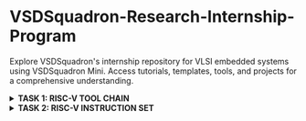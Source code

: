 # VSDSquadron-Research-Internship-Program

Explore VSDSquadron's internship repository for VLSI embedded systems using VSDSquadron Mini. Access tutorials, templates, tools, and projects for a comprehensive understanding.

<details>
<summary><b> TASK 1: RISC-V TOOL CHAIN </b></summary>

Install RISC-V [GNU ToolChain](https://github.com/riscv-collab/riscv-gnu-toolchain)
  
Compiling the C Program:
  
The sum of Numbers from 1 to n
  
Step 1: cd
  
step 2: gedit sum_1ton.c (save file name as .c)

step 3: Compilling -> gcc sum_1ton.c

step 4: Running    -> ./a.out sum_1ton.c

 
At final Output is printed.


![1](https://github.com/mreddybalaji/VSDSquadron-Research-Internship/assets/130784457/1d3e5a6a-75e6-41a9-9653-8475db57a33d)

```  
#include <stdio.h>
int main() 
{
    int i, n = 5, sum = 0;

    for (i = 0; i <= n; ++i)
    {
        sum += i;
    }

    printf("Sum of %d numbers is %d\n", n, sum);

    return 0;
}
```

Use the following commands for compiling in the RISC V Compiler: 

Step 1:

```
riscv64-unknown-elf-gcc -O1 -mabi=lp64 march=rv64i -o sum_1ton.o sum_1ton.c

```

![2](https://github.com/mreddybalaji/VSDSquadron-Research-Internship/assets/130784457/c3a5fdc9-1925-43b5-b5bf-d9ea8838d700)


*Use the following commands to open the assembly-level instruction:*

step 2: Go to a new tab

![3](https://github.com/mreddybalaji/VSDSquadron-Research-Internship/assets/130784457/ebb66b69-39fd-47a0-8b12-9d7b606cf8f5)


```
riscv64-unknown-elf-objdump -d sum_1ton.c
```
Step  3: To make it less 

![5](https://github.com/mreddybalaji/VSDSquadron-Research-Internship/assets/130784457/1fa9f509-cde9-4647-9951-4e4d6d568e54)





```
riscv64-unknown-elf-objdump -d sum_1ton.c | less
```


Search for the main 
use--> /main and press n 


![6](https://github.com/mreddybalaji/VSDSquadron-Research-Internship/assets/130784457/47209f29-f4ca-40db-a83c-6391d62bbb0f)


![Screenshot from 2024-05-27 21-55-52](https://github.com/mreddybalaji/VSDSquadron-Research-Internship/assets/130784457/43f038b2-713b-4d9c-a5cf-9fc0436fd89a)






now replace O1 to Ofast



![Screenshot from 2024-05-27 21-58-17](https://github.com/mreddybalaji/VSDSquadron-Research-Internship/assets/130784457/3bc7eea1-cc24-43b3-8dc3-afcc838c50e1)


To find the number of instruction 

start address of present sequence - start address of next sequence
</details>



<details>


<summary><b> TASK 2: RISC-V INSTRUCTION SET   </b></summary>


### RISC-V 
RISC-V is an open standard instruction set architecture (ISA) based on established reduced instruction set computer (RISC) principles. It is designed to be royalty-free and open-source, allowing anyone to use and contribute to the architecture without any licensing fees or restrictions.

### INSTRUCTIONS FORMAT IN RISC-V  
Sure, I'd be happy to provide an overview of the topics you've listed related to RISC-V instruction formats and architecture.

1. **General-Purpose Register and PC**:
   - RISC-V has 32 general-purpose 64-bit registers, named `x0` to `x31`.
   - `x0` is a hardwired zero register, which cannot be written to.
   - `x1` is the return address register (also known as the link register).
   - `x2` is the stack pointer register.
   - The program counter (PC) register holds the address of the currently executing instruction.
  
     <img width="191" alt="image" src="https://github.com/mreddybalaji/VSDSquadron-Research-Internship/assets/130784457/fb785ecf-41fb-4f74-a919-fe200be844d9">

2. **RISC-V Base Instruction Formats**:
   RISC-V defines six base instruction formats:
   - I-type
   - U-type
   - R-type
   - J-type
   - B-type
   - S-type (a subclass of I-type)
  
     <img width="391" alt="image" src="https://github.com/mreddybalaji/VSDSquadron-Research-Internship/assets/130784457/100192df-1b18-46c9-9341-6060be05cc2b">


3. **I-type Instruction Format**:
   - I-type instructions include load, immediate, and shift instructions.
   - The format is `opcode rd, rs1, immediate`.
   - The immediate value is a 12-bit signed integer.
  
     <img width="382" alt="image" src="https://github.com/mreddybalaji/VSDSquadron-Research-Internship/assets/130784457/25508962-128c-4814-9421-d947d898b829">


4. **U-type Instruction Format**:
   - U-type instructions include upper-immediate instructions.
   - The format is `opcode rd, immediate`.
   - The immediate value is a 20-bit unsigned integer.
  
     <img width="404" alt="image" src="https://github.com/mreddybalaji/VSDSquadron-Research-Internship/assets/130784457/4e5a9552-4cfb-4afd-9a1b-9fe7914c84db">


5. **R-type Instruction Format**:
   - R-type instructions include arithmetic, logical, and control-transfer instructions.
   - The format is `opcode rd, rs1, rs2`.
  
     <img width="385" alt="image" src="https://github.com/mreddybalaji/VSDSquadron-Research-Internship/assets/130784457/23df9b34-dcdd-44ab-b286-15dc9e15494a">


6. **J-type Instruction Format**:
   - J-type instructions include jump instructions.
   - The format is `opcode rd, immediate`.
   - The immediate value is a 20-bit signed integer.
  
     <img width="403" alt="image" src="https://github.com/mreddybalaji/VSDSquadron-Research-Internship/assets/130784457/a27204d2-350b-4c7c-ab68-74bac28de6c5">


7. **B-type Instruction Format**:
   - B-type instructions include conditional branch instructions.
   - The format is `opcode rs1, rs2, immediate`.
   - The immediate value is a 12-bit signed integer.
  
     <img width="407" alt="image" src="https://github.com/mreddybalaji/VSDSquadron-Research-Internship/assets/130784457/97976c44-5941-4cd2-b063-f6fc30f2ccdb">


8. **Load and Store Instructions**:
   - Load instructions (`load`, `lw`, `ld`) transfer data from memory to registers.
   - Store instructions (`store`, `sw`, `sd`) transfer data from registers to memory.
   - These instructions use the I-type format.

     <img width="407" alt="image" src="https://github.com/mreddybalaji/VSDSquadron-Research-Internship/assets/130784457/51fb76d3-0c04-4505-bec9-8d740ac27c00">

9. **Address Alignment**:
   - RISC-V requires aligned memory accesses for load and store instructions.
   - For 32-bit and 64-bit loads and stores, the address must be aligned to a 4-byte and 8-byte boundary, respectively.
   - Unaligned memory accesses can be emulated in software if necessary.
  
     

10. **Handle Overflow Situations**:
    - RISC-V does not have dedicated overflow detection instructions.
    - Overflow can be detected by checking the carry or sign bits of the result.
    - Specific instructions like `addiw` and `subw` can be used to perform 32-bit signed integer arithmetic with overflow detection.
    - Software can also implement overflow checking through conditional branches.




1. Command: `ADD r6, r2, r1`
   - Instruction Type: R-type
   - Instruction Format: `0000000 00001 00010 000 00110 0110011`

2. Command: `SUB r7, r1, r2`
   - Instruction Type: R-type
   - Instruction Format: `0100000 00010 00001 000 00111 0110011`

3. Command: `AND r8, r1, r3`
   - Instruction Type: R-type
   - Instruction Format: `0000000 00011 00001 111 01000 0110011`

4. Command: `OR r9, r2, r5`
   - Instruction Type: R-type
   - Instruction Format: `0000000 00101 00010 110 01001 0110011`

5. Command: `XOR r10, r1, r4`
   - Instruction Type: R-type
   - Instruction Format: `0000000 00100 00001 100 01010 0110011`

6. Command: `SLT r11, r2, r4`
   - Instruction Type: R-type
   - Instruction Format: `0000000 00100 00010 010 01011 0110011`

7. Command: `ADDI r12, r4, 5`
   - Instruction Type: I-type
   - Instruction Format: `000000000101 00100 000 01100 0010011`

8. Command: `SW r3, r1, 2`
   - Instruction Type: S-type
   - Instruction Format: `0000000 00001 00011 010 00010 0100011`

9. Command: `SRL r16, r14, r2`
   - Instruction Type: R-type
   - Instruction Format: `0000000 00010 01110 101 10000 0110011`

10. Command: `BNE r0, r1, 20`
    - Instruction Type: B-type
    - Instruction Format: `0000000 00001 00000 001 10100 1100011`

11. Command: `BEQ r0, r0, 15`
    - Instruction Type: B-type
    - Instruction Format: `0000000 00000 00000 000 01111 1100011`

12. Command: `LW r13, r1, 2`
    - Instruction Type: I-type
    - Instruction Format: `000000000010 00001 010 01101 0000011`

13. Command: `SLL r15, r1, r2`
    - Instruction Type: R-type
    - Instruction Format: `0000000 00010 00001 001 01111 0110011`








</details>
